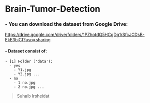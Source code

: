 # Brain-Tumor-Detection  
  
### - You can download the dataset from Google Drive:  
https://drive.google.com/drive/folders/1PZhotdQ5HCgDg1rSfcJCDsB-EkE3biCf?usp=sharing  
  
#### - Dataset consist of:  
```
- [1] Folder ('data'):
  - yes
    - Y1.jpg
    - Y2.jpg ...
  - no
    - 1 no.jpg
    - 2 no.jpg ...
```
> Suhaib Irsheidat
